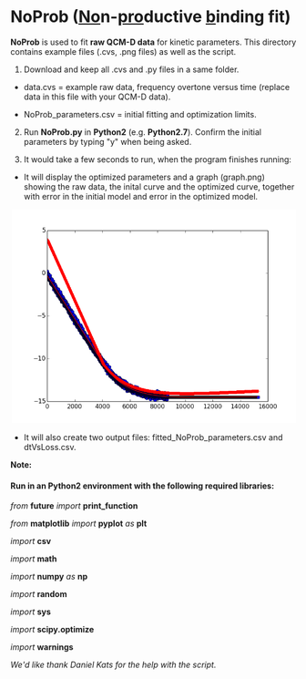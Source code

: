 # NoProb (<ins>No</ins>n-<ins>pro</ins>ductive <ins>b</ins>inding fit)
**NoProb** is used to fit **raw QCM-D data** for kinetic parameters. This directory contains example files (.cvs, .png files) as well as the script.

1. Download and keep all .cvs and .py files in a same folder.

  - data.cvs = example raw data, frequency overtone versus time (replace data in this file with your QCM-D data). 

  - NoProb_parameters.csv = initial fitting and optimization limits.

2. Run **NoProb.py** in **Python2** (e.g. **Python2.7**). Confirm the initial parameters by typing "y" when being asked.

3. It would take a few seconds to run, when the program finishes running:
  - It will display the optimized parameters and a graph (graph.png) showing the raw data, the inital curve and the optimized curve, together with error in the initial model and error in the optimized model. 
 
<p align="center">
  <img src="https://github.com/epitope/NoProb/blob/main/Graph.png" width="500" title="Example of a fitting curve">
</p>
  
  - It will also create two output files: fitted_NoProb_parameters.csv and dtVsLoss.csv. 

**Note:**
#### Run in an Python2 environment with the following required libraries:

*from* __future__ *import* **print_function**

*from* **matplotlib** *import* **pyplot** *as* **plt**

*import* **csv**

*import* **math**

*import* **numpy** *as* **np**

*import* **random**

*import* **sys**

*import* **scipy.optimize**

*import* **warnings**


*We'd like thank Daniel Kats for the help with the script.*
